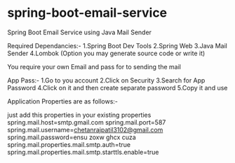 # spring-boot-email-service

Spring Boot Email Service using Java Mail Sender

Required Dependancies:-
1.Spring Boot Dev Tools
2.Spring Web
3.Java Mail Sender
4.Lombok (Option you may generate source code or write it)

You require your own Email and pass for to sending the mail

App Pass:-
1.Go to you account
2.Click on Security
3.Search for App Password
4.Click on it and then create separate password
5.Copy it and use

Application Properties are as follows:-

just add this properties in your existing properties
spring.mail.host=smtp.gmail.com
spring.mail.port=587
spring.mail.username=chetanrajpatil3102@gmail.com
spring.mail.password=ensu zoxw ghcx cuza
spring.mail.properties.mail.smtp.auth=true
spring.mail.properties.mail.smtp.starttls.enable=true
